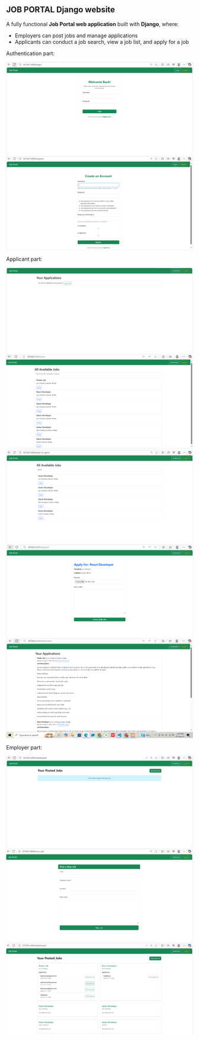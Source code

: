 ## JOB PORTAL Django website

A fully functional **Job Portal web application** built with **Django**, where:

- Employers can post jobs and manage applications
- Applicants can conduct a job search, view a job list, and apply for a job

Authentication part:

![Login](https://github.com/kazihabiba201/job_portal/blob/main/login.PNG)
![Register](https://github.com/kazihabiba201/job_portal/blob/main/register.PNG)

Applicant part:

![Applicant Empty_Dashboard](https://github.com/kazihabiba201/job_portal/blob/main/applicante_dashboard.PNG)
![Applicant Job_List](https://github.com/kazihabiba201/job_portal/blob/main/job_list.PNG)
![Applicant Job_List](https://github.com/kazihabiba201/job_portal/blob/main/search.PNG)
![Applicant Apply_Job](https://github.com/kazihabiba201/job_portal/blob/main/apply_job.PNG)
![Applicant Dashboard](https://github.com/kazihabiba201/job_portal/blob/main/applicant%20dashboard.PNG)

Employer part:

![Employer Empty_DashBoard](https://github.com/kazihabiba201/job_portal/blob/main/employer_dashbord_empty.PNG)
![Employer Post_New_Job](https://github.com/kazihabiba201/job_portal/blob/main/post_new_job.PNG)
![Employer Dashboard](https://github.com/kazihabiba201/job_portal/blob/main/employer_dashboard.PNG)



